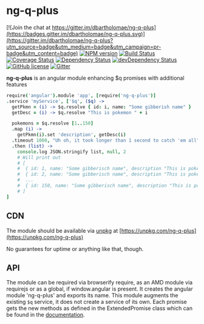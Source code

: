 # ng-q-plus

[![Join the chat at https://gitter.im/dbartholomae/ng-q-plus](https://badges.gitter.im/dbartholomae/ng-q-plus.svg)](https://gitter.im/dbartholomae/ng-q-plus?utm_source=badge&utm_medium=badge&utm_campaign=pr-badge&utm_content=badge)
[![NPM version](https://badge.fury.io/js/ng-q-plus.svg)](https://npmjs.org/package/ng-q-plus)
[![Build Status](https://travis-ci.org/dbartholomae/ng-q-plus.svg?branch=master)](https://travis-ci.org/dbartholomae/ng-q-plus)
[![Coverage Status](https://coveralls.io/repos/dbartholomae/ng-q-plus/badge.svg?branch=master&service=github)](https://coveralls.io/github/dbartholomae/ng-q-plus?branch=master)
[![Dependency Status](https://david-dm.org/dbartholomae/ng-q-plus.svg?theme=shields.io)](https://david-dm.org/dbartholomae/ng-q-plus)
[![devDependency Status](https://david-dm.org/dbartholomae/ng-q-plus/dev-status.svg)](https://david-dm.org/dbartholomae/ng-q-plus#info=devDependencies)
[![GitHub license](https://img.shields.io/github/license/dbartholomae/ng-q-plus.svg)]()
[![Gitter](https://badges.gitter.im/dbartholomae/ng-q-plus.svg)](https://gitter.im/dbartholomae/ng-q-plus?utm_source=badge&utm_medium=badge&utm_campaign=pr-badge)

**ng-q-plus** is an angular module enhancing $q promises with additional features

```coffeescript
require('angular').module 'app', [require('ng-q-plus')]
.service 'myService', ['$q', ($q) ->
  getPkmn = (i) -> $q.resolve { id: i, name: "Some gibberish name" }
  getDesc = (i) -> $q.resolve "This is pokemon " + i

  pokemons = $q.resolve [1..150]
  .map (i) ->
    getPkmn(i).set 'description', getDesc(i)
  .timeout 1000, "Uh oh, it took longer than 1 second to catch 'em all"
  .then (list) ->
    console.log JSON.stringify list, null, 2
    # Will print out
    # [
    #  { id: 1, name: "Some gibberisch name", description "This is pokemon 1" }
    #  { id: 2, name: "Some gibberisch name", description "This is pokemon 2" }
    #  ...
    #  { id: 150, name: "Some gibberisch name", description "This is pokemon 150" }
    # ]
]
```

## CDN

The module should be available via [unpkg](https://unpkg.com/) at
[https://unpkg.com/ng-q-plus](https://unpkg.com/ng-q-plus)

No guarantees for uptime or anything like that, though.

## API

The module can be required via browserify require, as an AMD module via requirejs or as a global, if window.angular is
present. It creates the angular module 'ng-q-plus' and exports its name. This module augments the existing
`$q` service, it does not create a service of its own.
Each promise gets the new methods as defined in the ExtendedPromise class which can be found in the [documentation](https://rawgit.com/dbartholomae/ng-q-plus/master/doc/index.html).

